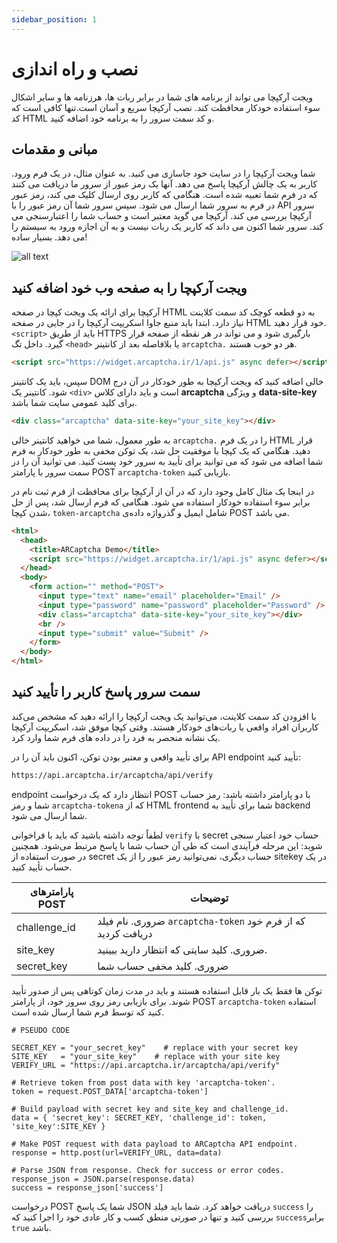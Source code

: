```yaml
---
sidebar_position: 1
---
```


# نصب و راه اندازی

ویجت آرکپچا می تواند از برنامه های شما در برابر ربات ها، هرزنامه ها و سایر اشکال سوء استفاده خودکار محافظت کند. نصب آرکپچا سریع و آسان است.تنها کافی است که کد HTML و کد سمت سرور را به برنامه خود اضافه کنید.
## مبانی و مقدمات

شما ویجت آرکپچا را در سایت خود جاسازی می کنید. به عنوان مثال، در یک فرم ورود. کاربر به یک چالش آرکپچا پاسخ می دهد. آنها یک رمز عبور از سرور ما دریافت می کنند که در فرم شما تعبیه شده است. هنگامی که کاربر روی ارسال کلیک می کند، رمز عبور در فرم به سرور شما ارسال می شود. سپس سرور شما آن رمز عبور را با API سرور آرکپچا بررسی می کند. آرکپچا می گوید معتبر است و حساب شما را اعتبارسنجی می کند. سرور شما اکنون می داند که کاربر یک ربات نیست و به آن اجازه ورود به سیستم را می دهد. بسیار ساده!

![all text](/img/flow.png)

## ویجت آرکپچا را به صفحه وب خود اضافه کنید

آرکپچا برای ارائه یک ویجت کپچا در صفحه HTML به دو قطعه کوچک کد سمت کلاینت نیاز دارد. ابتدا باید منبع جاوا اسکریپت آرکپچا را در جایی در صفحه HTML خود قرار دهید. `<script>` باید از طریق HTTPS بارگیری شود و می تواند در هر نقطه از صفحه قرار گیرد. داخل تگ `<head>` یا بلافاصله بعد از کانتینر `arcaptcha.` هر دو خوب هستند.

```html
<script src="https://widget.arcaptcha.ir/1/api.js" async defer></script>
```

سپس، باید یک کانتینر DOM خالی اضافه کنید که ویجت آرکپچا به طور خودکار در آن درج شود. کانتینر یک `<div>` است و باید دارای کلاس **arcaptcha** و ویژگی **data-site-key** برای کلید عمومی سایت شما باشد.

```html
<div class="arcaptcha" data-site-key="your_site_key"></div>
```
به طور معمول، شما می خواهید کانتینر خالی `arcaptcha.` را در یک فرم HTML قرار دهید. هنگامی که یک کپچا با موفقیت حل شد، یک توکن مخفی به طور خودکار به فرم شما اضافه می شود که می توانید برای تأیید به سرور خود پست کنید. می توانید آن را در سمت سرور با پارامتر POST `arcaptcha-token` بازیابی کنید.

در اینجا یک مثال کامل وجود دارد که در آن از آرکپچا برای محافظت از فرم ثبت نام در برابر سوء استفاده خودکار استفاده می شود. هنگامی که فرم ارسال شد، پس از حل شدن کپچا، `token-arcaptcha` شامل ایمیل و گذرواژه  داده‌ی POST می باشد.


```html
<html>
  <head>
    <title>ARCaptcha Demo</title>
    <script src="https://widget.arcaptcha.ir/1/api.js" async defer></script>
  </head>
  <body>
    <form action="" method="POST">
      <input type="text" name="email" placeholder="Email" />
      <input type="password" name="password" placeholder="Password" />
      <div class="arcaptcha" data-site-key="your_site_key"></div>
      <br />
      <input type="submit" value="Submit" />
    </form>
  </body>
</html>
```

## سمت سرور پاسخ کاربر را تأیید کنید

با افزودن کد سمت کلاینت، می‌توانید یک ویجت آرکپچا را ارائه دهید که مشخص می‌کند کاربران افراد واقعی یا ربات‌های خودکار هستند. وقتی کپچا موفق شد، اسکریپت آرکپچا یک نشانه منحصر به فرد را در داده های فرم شما وارد کرد.


برای تأیید واقعی و معتبر بودن توکن، اکنون باید آن را در API endpoint تأیید کنید:

```html
https://api.arcaptcha.ir/arcaptcha/api/verify
```

endpoint انتظار دارد که یک درخواست POST با دو پارامتر داشته باشد: رمز حساب شما و رمز `arcaptcha-tokena` که از HTML frontend شما برای تأیید به backend شما ارسال می شود.

لطفاً توجه داشته باشید که باید با فراخوانی `verify` با secret حساب خود اعتبار سنجی شوید: این مرحله  فرآیندی است که طی آن  حساب شما  با پاسخ مرتبط می‌شود. همچنین در صورت استفاده از secret حساب دیگری، نمی‌توانید رمز عبور را از یک sitekey در یک حساب تأیید کنید.


| پارامترهای POST | توضیحات                                                                |
| --------------- | ---------------------------------------------------------------------------- |
| challenge_id    |  ضروری. نام فیلد  `arcaptcha-token` که از فرم خود دریافت کردید|
| site_key        | ضروری. کلید سایتی که انتظار دارید ببینید.                                    |
| secret_key      | ضروری. کلید مخفی حساب شما                                          |

توکن ها فقط یک بار قابل استفاده هستند و باید در مدت زمان کوتاهی پس از صدور تأیید شوند. برای بازیابی رمز روی سرور خود، از پارامتر POST `arcaptcha-token` استفاده کنید که توسط فرم شما ارسال شده است.

```
# PSEUDO CODE

SECRET_KEY = "your_secret_key"    # replace with your secret key
SITE_KEY   = "your_site_key"    # replace with your site key
VERIFY_URL = "https://api.arcaptcha.ir/arcaptcha/api/verify"

# Retrieve token from post data with key 'arcaptcha-token'.
token = request.POST_DATA['arcaptcha-token']

# Build payload with secret key and site_key and challenge_id.
data = { 'secret_key': SECRET_KEY, 'challenge_id': token, 'site_key':SITE_KEY }

# Make POST request with data payload to ARCaptcha API endpoint.
response = http.post(url=VERIFY_URL, data=data)

# Parse JSON from response. Check for success or error codes.
response_json = JSON.parse(response.data)
success = response_json['success']
```

درخواست POST شما یک پاسخ JSON دریافت خواهد کرد. شما باید فیلد `success` را بررسی کنید و تنها در صورتی منطق کسب و کار عادی خود را اجرا کنید که `success`برابر `true` باشد.


